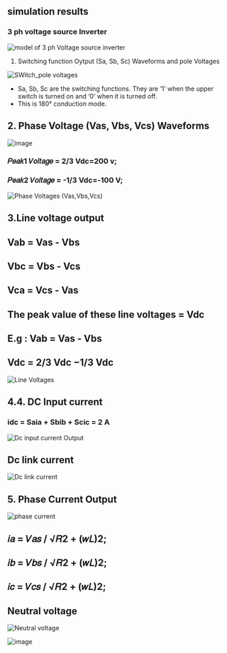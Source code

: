 
## simulation results
 ### 3 ph voltage source Inverter
 
![model of 3 ph Voltage source inverter](https://user-images.githubusercontent.com/98837660/160246881-e43a80e3-5d20-43d4-b8fb-5dad5ed0134a.png)

1.	Switching function Oytput (Sa, Sb, Sc) Waveforms and pole Voltages
           
  ![SWitch_pole voltages](https://user-images.githubusercontent.com/98837660/160250079-fb1d57e1-bc80-461c-840f-bcea650043e5.png)

 * Sa, Sb, Sc are the switching functions. They are ‘1’ when the upper switch is turned on and ‘0’ when it is turned off.                       
 * This is 180° conduction mode.                         
  
  
## 2.  Phase Voltage (Vas, Vbs, Vcs) Waveforms

  ![image](https://user-images.githubusercontent.com/98837660/160249154-d08d2696-92f0-4fe1-ba21-8af0c19aac1a.png)
  
 ### 𝑃𝑒𝑎𝑘1 𝑉𝑜𝑙𝑡𝑎𝑔𝑒 = 2/3 Vdc=200 v;                                 
 ### 𝑃𝑒𝑎𝑘2 𝑉𝑜𝑙𝑡𝑎𝑔𝑒 = -1/3 Vdc=-100 V;   
 ![Phase Voltages (Vas,Vbs,Vcs)](https://user-images.githubusercontent.com/98837660/160249480-116c72e6-f067-45f8-82ff-70e42ec6cc2e.png)
 
## 3.Line voltage output

## Vab = Vas - Vbs
## Vbc = Vbs - Vcs 
## Vca = Vcs - Vas
## The peak value of these line voltages = Vdc
## E.g : Vab = Vas - Vbs
##     Vdc = 2/3 Vdc −1/3 Vdc

![Line Voltages](https://user-images.githubusercontent.com/98837660/160249585-f5e9a450-90a1-42ea-9577-625528683d59.png)

## 4.4.	DC Input current

### idc = Saia + Sbib + Scic = 2 A

![Dc input current Output](https://user-images.githubusercontent.com/98837660/160246857-b2e8cb5c-6ada-45e3-bf7e-b8a8900794fd.png)

## Dc link current

![Dc link current](https://user-images.githubusercontent.com/98837660/160246894-9dce57de-09e3-4b6b-b062-fc5f1b6e427a.png)
 

## 5. Phase Current Output

![phase current](https://user-images.githubusercontent.com/98837660/160246872-0b906845-4114-4eca-b3f0-0d6692820004.png)

## 𝑖𝑎 = 𝑉𝑎𝑠	/ √𝑅2 + (𝑤𝐿)2;
## 𝑖𝑏 = 𝑉𝑏𝑠 /  √𝑅2 + (𝑤𝐿)2;
## 𝑖𝑐 = 𝑉𝑐𝑠 / √𝑅2 + (𝑤𝐿)2;


##	Neutral voltage
  
![Neutral voltage](https://user-images.githubusercontent.com/98837660/160246877-83b32fa1-96b5-4eaa-a1e9-f68bf055ec80.png)

![image](https://user-images.githubusercontent.com/98837660/160249861-c3b5628b-8cfb-4aea-a032-0a268a156289.png)




